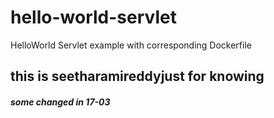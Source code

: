 # hello-world-servlet
HelloWorld Servlet example with corresponding Dockerfile


## this is seetharamireddyjust for knowing





##### some changed in 17-03
